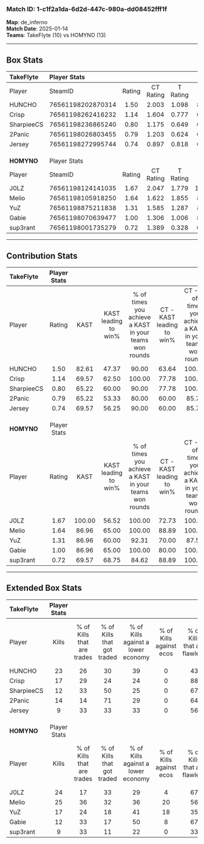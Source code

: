 ### Match ID: 1-c1f2a1da-6d2d-447c-980a-dd08452fff1f  
**Map**: de_inferno  
**Match Date**: 2025-01-14  
**Teams**: TakeFlyte (10) vs HOMYNO (13)  

---  

## Box Stats  

| **TakeFlyte** | Player Stats      |        |           |          |        |       |       |         |        |      |     |
| :- | :- | :-: | :-: | :-: | :-: | :-: | :-: | :-: | :-: | :-: | :-: |
| Player        | SteamID           | Rating | CT Rating | T Rating |  KAST  |  ADR  | Kills | Assists | Deaths | K/D  | HS% |
| HUNCHO        | 76561198202870314 |  1.50  |   2.003   |  1.098   | 82.61  | 105.0 |  23   |    6    |   17   | 1.35 | 47  |
| Crisp         | 76561198262416232 |  1.14  |   1.604   |  0.777   | 69.57  | 74.1  |  17   |    9    |   15   | 1.13 | 17  |
| SharpieeCS    | 76561198236865240 |  0.80  |   1.175   |  0.649   | 65.22  | 66.2  |  12   |    3    |   18   | 0.67 | 50  |
| 2Panic        | 76561198026803455 |  0.79  |   1.203   |  0.624   | 65.22  | 58.4  |  14   |    0    |   20   | 0.70 | 64  |
| Jersey        | 76561198272995744 |  0.74  |   0.897   |  0.818   | 69.57  | 61.9  |   9   |    7    |   17   | 0.53 | 66  |
|               |                   |        |           |          |        |       |       |         |        |      |     |
|               |                   |        |           |          |        |       |       |         |        |      |     |
|               |                   |        |           |          |        |       |       |         |        |      |     |
| **HOMYNO**    | Player Stats      |        |           |          |        |       |       |         |        |      |     |
| Player        | SteamID           | Rating | CT Rating | T Rating |  KAST  |  ADR  | Kills | Assists | Deaths | K/D  | HS% |
| J0LZ          | 76561198124141035 |  1.67  |   2.047   |  1.779   | 100.00 | 109.0 |  24   |    6    |   17   | 1.41 | 58  |
| Melio         | 76561198105918250 |  1.64  |   1.622   |  1.855   | 86.96  | 98.6  |  25   |    3    |   14   | 1.79 | 32  |
| YuZ           | 76561198875211838 |  1.31  |   1.585   |  1.287   | 86.96  | 90.0  |  17   |    8    |   15   | 1.13 | 47  |
| Gabie         | 76561198070639477 |  1.00  |   1.306   |  1.006   | 86.96  | 54.4  |  12   |    6    |   15   | 0.80 | 58  |
| sup3rant      | 76561198001735279 |  0.72  |   1.389   |  0.328   | 69.57  | 38.5  |   9   |    3    |   14   | 0.64 | 66  |
---  

## Contribution Stats  

| **TakeFlyte** | Player Stats |        |                      |                                                        |                           |                                                             |                          |                                                            |
| :- | :-: | :-: | :-: | :-: | :-: | :-: | :-: | :-: |
| Player        |    Rating    |  KAST  | KAST leading to win% | % of times you achieve a KAST in your teams won rounds | CT - KAST leading to win% | CT - % of times you achieve a KAST in your teams won rounds | T - KAST leading to win% | T - % of times you achieve a KAST in your teams won rounds |
| HUNCHO        |     1.50     | 82.61  |        47.37         |                         90.00                          |           63.64           |                           100.00                            |          25.00           |                           66.67                            |
| Crisp         |     1.14     | 69.57  |        62.50         |                         100.00                         |           77.78           |                           100.00                            |          42.86           |                           100.00                           |
| SharpieeCS    |     0.80     | 65.22  |        60.00         |                         90.00                          |           77.78           |                           100.00                            |          33.33           |                           66.67                            |
| 2Panic        |     0.79     | 65.22  |        53.33         |                         80.00                          |           60.00           |                            85.71                            |          40.00           |                           66.67                            |
| Jersey        |     0.74     | 69.57  |        56.25         |                         90.00                          |           60.00           |                            85.71                            |          50.00           |                           100.00                           |
|               |              |        |                      |                                                        |                           |                                                             |                          |                                                            |
|               |              |        |                      |                                                        |                           |                                                             |                          |                                                            |
|               |              |        |                      |                                                        |                           |                                                             |                          |                                                            |
| **HOMYNO**    | Player Stats |        |                      |                                                        |                           |                                                             |                          |                                                            |
| Player        |    Rating    |  KAST  | KAST leading to win% | % of times you achieve a KAST in your teams won rounds | CT - KAST leading to win% | CT - % of times you achieve a KAST in your teams won rounds | T - KAST leading to win% | T - % of times you achieve a KAST in your teams won rounds |
| J0LZ          |     1.67     | 100.00 |        56.52         |                         100.00                         |           72.73           |                           100.00                            |          41.67           |                           100.00                           |
| Melio         |     1.64     | 86.96  |        65.00         |                         100.00                         |           88.89           |                           100.00                            |          45.45           |                           100.00                           |
| YuZ           |     1.31     | 86.96  |        60.00         |                         92.31                          |           70.00           |                            87.50                            |          50.00           |                           100.00                           |
| Gabie         |     1.00     | 86.96  |        65.00         |                         100.00                         |           80.00           |                           100.00                            |          50.00           |                           100.00                           |
| sup3rant      |     0.72     | 69.57  |        68.75         |                         84.62                          |           88.89           |                           100.00                            |          42.86           |                           60.00                            |
---  

## Extended Box Stats  

| **TakeFlyte** | Player Stats |                            |                            |                                    |                         |                              |                                 |        |                             |                                     |                          |                               |                            |
| :- | :-: | :-: | :-: | :-: | :-: | :-: | :-: | :-: | :-: | :-: | :-: | :-: | :-: |
| Player        |    Kills     | % of Kills that are trades | % of Kills that got traded | % of Kills against a lower economy | % of Kills against ecos | % of Kills that are flawless | % of Kills that are close duels | Deaths | % of Deaths that get traded | % of Deaths against a lower economy | % of Deaths against ecos | % of Deaths that are flawless | % of Deaths that are close |
| HUNCHO        |      23      |             26             |             30             |                 39                 |            0            |              43              |               13                |   17   |             18              |                 18                  |            0             |              35               |             0              |
| Crisp         |      17      |             29             |             24             |                 24                 |            0            |              88              |                0                |   15   |             20              |                 27                  |            0             |              53               |             7              |
| SharpieeCS    |      12      |             33             |             50             |                 25                 |            0            |              67              |               17                |   18   |             28              |                 28                  |            0             |              50               |             11             |
| 2Panic        |      14      |             14             |             71             |                 29                 |            0            |              64              |                7                |   20   |             30              |                 25                  |            0             |              80               |             0              |
| Jersey        |      9       |             33             |             33             |                 33                 |            0            |              56              |                0                |   17   |             29              |                 18                  |            0             |              47               |             24             |
|               |              |                            |                            |                                    |                         |                              |                                 |        |                             |                                     |                          |                               |                            |
|               |              |                            |                            |                                    |                         |                              |                                 |        |                             |                                     |                          |                               |                            |
|               |              |                            |                            |                                    |                         |                              |                                 |        |                             |                                     |                          |                               |                            |
| **HOMYNO**    | Player Stats |                            |                            |                                    |                         |                              |                                 |        |                             |                                     |                          |                               |                            |
| Player        |    Kills     | % of Kills that are trades | % of Kills that got traded | % of Kills against a lower economy | % of Kills against ecos | % of Kills that are flawless | % of Kills that are close duels | Deaths | % of Deaths that get traded | % of Deaths against a lower economy | % of Deaths against ecos | % of Deaths that are flawless | % of Deaths that are close |
| J0LZ          |      24      |             17             |             33             |                 29                 |            4            |              67              |               17                |   17   |             59              |                 24                  |            6             |              59               |             6              |
| Melio         |      25      |             36             |             32             |                 36                 |           20            |              56              |                8                |   14   |             29              |                 14                  |            7             |              71               |             7              |
| YuZ           |      17      |             24             |             18             |                 41                 |           18            |              35              |                6                |   15   |             33              |                 20                  |            0             |              40               |             13             |
| Gabie         |      12      |             33             |             17             |                 50                 |            8            |              67              |                0                |   15   |             40              |                 27                  |            13            |              67               |             13             |
| sup3rant      |      9       |             33             |             11             |                 22                 |            0            |              33              |                0                |   14   |             36              |                 14                  |            7             |              79               |             0              |
